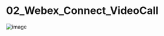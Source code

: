 # 02_Webex_Connect_VideoCall
![image](https://user-images.githubusercontent.com/38144008/218022974-fc429a57-3185-43ef-b08e-a3a9fd42c51f.png)
